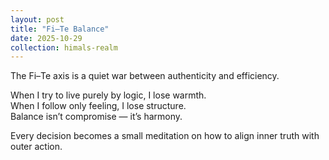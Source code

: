 ```yaml
---
layout: post
title: "Fi–Te Balance"
date: 2025-10-29
collection: himals-realm
---
```


The Fi–Te axis is a quiet war between authenticity and efficiency.

When I try to live purely by logic, I lose warmth.  
When I follow only feeling, I lose structure.  
Balance isn’t compromise — it’s harmony.  

Every decision becomes a small meditation on how to align inner truth with outer action.
